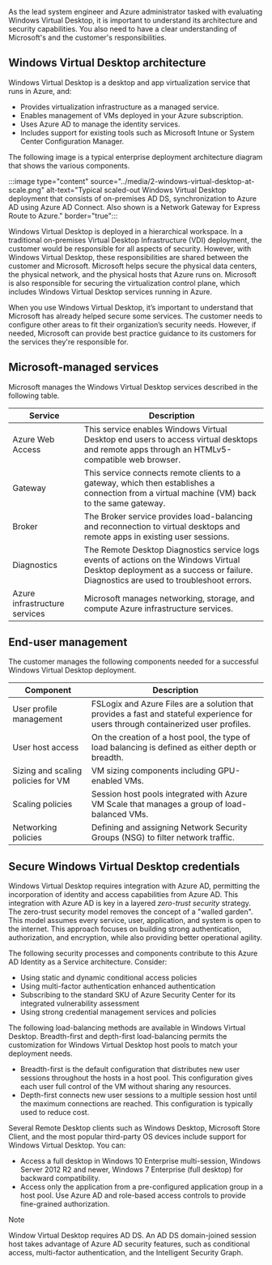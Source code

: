 As the lead system engineer and Azure administrator tasked with evaluating Windows Virtual Desktop, it is important to understand its architecture and security capabilities. You also need to have a clear understanding of Microsoft's and the customer's responsibilities.

## Windows Virtual Desktop architecture

Windows Virtual Desktop is a desktop and app virtualization service that runs in Azure, and:

- Provides virtualization infrastructure as a managed service.
- Enables management of VMs deployed in your Azure subscription.
- Uses Azure AD to manage the identity services.
- Includes support for existing tools such as Microsoft Intune or System Center Configuration Manager.

The following image is a typical enterprise deployment architecture diagram that shows the various components.

:::image type="content" source="../media/2-windows-virtual-desktop-at-scale.png" alt-text="Typical scaled-out Windows Virtual Desktop deployment that consists of on-premises AD DS, synchronization to Azure AD using Azure AD Connect. Also shown is a Network Gateway for Express Route to Azure." border="true":::

Windows Virtual Desktop is deployed in a hierarchical workspace. In a traditional on-premises Virtual Desktop Infrastructure (VDI) deployment, the customer would be responsible for all aspects of security. However, with Windows Virtual Desktop, these responsibilities are shared between the customer and Microsoft. Microsoft helps secure the physical data centers, the physical network, and the physical hosts that Azure runs on. Microsoft is also responsible for securing the virtualization control plane, which includes Windows Virtual Desktop services running in Azure.

When you use Windows Virtual Desktop, it’s important to understand that Microsoft has already helped secure some services. The customer needs to configure other areas to fit their organization’s security needs. However, if needed, Microsoft can provide best practice guidance to its customers for the services they're responsible for.

## Microsoft-managed services

Microsoft manages the Windows Virtual Desktop services described in the following table.

| **Service**                   | **Description**                                              |
| ----------------------------- | ------------------------------------------------------------ |
| Azure Web Access              | This service enables Windows Virtual Desktop end users to access virtual desktops and remote apps through an HTMLv5-compatible web browser. |
| Gateway                       | This service connects remote clients to a gateway, which then establishes a connection from a virtual machine (VM) back to the same gateway. |
| Broker                        | The Broker service provides load-balancing and reconnection to virtual desktops and remote apps in existing user sessions. |
| Diagnostics                   | The Remote Desktop Diagnostics service logs events of actions on the Windows Virtual Desktop deployment as a success or failure. Diagnostics are used to troubleshoot errors. |
| Azure infrastructure services | Microsoft manages networking, storage, and compute Azure infrastructure services. |

## End-user management

The customer manages the following components needed for a successful Windows Virtual Desktop deployment.

| **Component**                      | **Description**                                              |
| ---------------------------------- | ------------------------------------------------------------ |
| User profile management            | FSLogix and Azure Files are a solution that provides a fast and stateful experience for users through containerized user profiles. |
| User host access                   | On the creation of a host pool, the type of load balancing is defined as either depth or breadth. |
| Sizing and scaling policies for VM | VM sizing components including GPU-enabled VMs.              |
| Scaling policies                   | Session host pools integrated with Azure VM Scale that manages a group of load-balanced VMs. |
| Networking policies                | Defining and assigning Network Security Groups (NSG) to filter network traffic. |

## Secure Windows Virtual Desktop credentials

Windows Virtual Desktop requires integration with Azure AD, permitting the incorporation of identity and access capabilities from Azure AD. This integration with Azure AD is key in a layered *zero-trust security* strategy. The zero-trust security model removes the concept of a "walled garden". This model assumes every service, user, application, and system is open to the internet. This approach focuses on building strong authentication, authorization, and encryption, while also providing better operational agility.

The following security processes and components contribute to this Azure AD Identity as a Service architecture. Consider:

- Using static and dynamic conditional access policies
- Using multi-factor authentication enhanced authentication
- Subscribing to the standard SKU of Azure Security Center for its integrated vulnerability assessment
- Using strong credential management services and policies

The following load-balancing methods are available in Windows Virtual Desktop. Breadth-first and depth-first load-balancing permits the customization for Windows Virtual Desktop host pools to match your deployment needs.

- Breadth-first is the default configuration that distributes new user sessions throughout the hosts in a host pool. This configuration gives each user full control of the VM without sharing any resources.
- Depth-first connects new user sessions to a multiple session host until the maximum connections are reached. This configuration is typically used to reduce cost.

Several Remote Desktop clients such as Windows Desktop, Microsoft Store Client, and the most popular third-party OS devices include support for Windows Virtual Desktop. You can:

- Access a full desktop in Windows 10 Enterprise multi-session, Windows Server 2012 R2 and newer, Windows 7 Enterprise (full desktop) for backward compatibility.
- Access only the application from a pre-configured application group in a host pool. Use Azure AD and role-based access controls to provide fine-grained authorization.

>[!NOTE]
>Window Virtual Desktop requires AD DS. An AD DS domain-joined session host takes advantage of Azure AD security features, such as conditional access, multi-factor authentication, and the Intelligent Security Graph.

